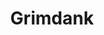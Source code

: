 ---
title: Grimdank
crosslinks:
- livven
- Warhammer40k
- 40kLore
- Warhammer
- 40kOrkScience
- REEEEEEEEEE
- respectthreads
- PrequelMemes
- ImaginaryWarhammer
- totalwar
- The_Donald
- furry_irl
- 40klore
- KarmaCourt
- AskReddit
- DataHoarder
- gravityfalls
- Anarchism
- autotldr
- AMAAggregator
---